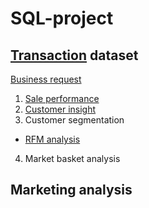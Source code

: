# SQL-project

## [Transaction](Transaction) dataset 
[Business request](https://github.com/KieuOanh2003/SQL-project/blob/main/Business%20request%20of%20Sale%20performance.pdf)
1. [Sale performance](https://github.com/KieuOanh2003/SQL-project/blob/main/Transaction/sale%20performance.ipynb)
2. [Customer insight](https://github.com/KieuOanh2003/SQL-project/blob/main/Transaction/Customer_analysis.ipynb)
3.  Customer segmentation
- [ RFM analysis](https://github.com/KieuOanh2003/SQL-project/tree/main/Transaction/RFM%20analysis)
4. Market basket analysis
  
## Marketing analysis

